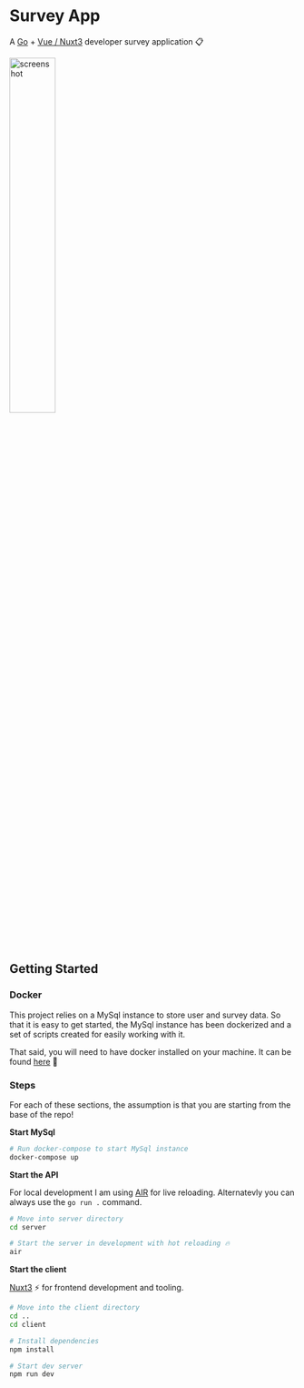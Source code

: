 # Survey App

A [Go](https://go.dev/) + [Vue / Nuxt3](https://vuejs.org/) developer survey application 📋

<img src="https://philfreshman.com/img/survey.png" height=40% alt="screenshot" />


## Getting Started

### Docker

This project relies on a MySql instance to store user and survey data. So that it is easy to get started, the MySql instance
has been dockerized and a set of scripts created for easily working with it.

That said, you will need to have docker installed on your machine. It can be found [here](https://docs.docker.com/get-docker/) 🦾

### Steps

For each of these sections, the assumption is that you are starting from the base of the repo!

**Start MySql**

```sh
# Run docker-compose to start MySql instance
docker-compose up
```

**Start the API**

For local development I am using [AIR](https://github.com/cosmtrek/air) for live reloading. Alternatevly you can always use the `go run .` command.

```sh
# Move into server directory
cd server

# Start the server in development with hot reloading 🔥
air
```

**Start the client**

[Nuxt3](https://nuxt.com/) ⚡️ for frontend development and tooling.

```sh
# Move into the client directory
cd ..
cd client

# Install dependencies
npm install

# Start dev server
npm run dev

```
